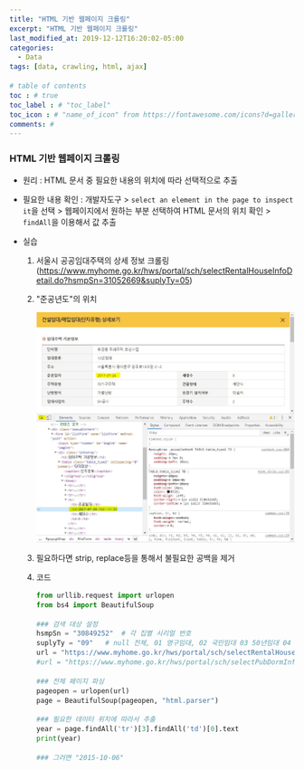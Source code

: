 ```yaml
---
title: "HTML 기반 웹페이지 크롤링"
excerpt: "HTML 기반 웹페이지 크롤링"
last_modified_at: 2019-12-12T16:20:02-05:00
categories:
  - Data
tags: [data, crawling, html, ajax]

# table of contents
toc : # true
toc_label : # "toc_label"
toc_icon : # "name_of_icon" from https://fontawesome.com/icons?d=gallery&s=solid&m=free
comments: # 
---
```


### HTML 기반 웹페이지 크롤링

- 원리 : HTML 문서 중 필요한 내용의 위치에 따라 선택적으로 추출

- 필요한 내용 확인 : 개발자도구 > `select an element in the page to inspect it`을 선택 > 웹페이지에서 원하는 부분 선택하여 HTML 문서의 위치 확인 > `findAll`을 이용해서 값 추출

- 실습

  1. 서울시 공공임대주택의 상세 정보 크롤링 (https://www.myhome.go.kr/hws/portal/sch/selectRentalHouseInfoDetail.do?hsmpSn=31052669&suplyTy=05)

  2. "준공년도"의 위치

     ![crawling_html](/assets/images//2019-12-12-crawling_html.JPG)

  3. 필요하다면 strip, replace등을 통해서 불필요한 공백을 제거

  4. 코드

     ````python
     from urllib.request import urlopen
     from bs4 import BeautifulSoup
     
     ### 검색 대상 설정
     hsmpSn = "30849252"  # 각 집별 시리얼 번호
     suplyTy = "09"   # null 전체, 01 영구임대, 02 국민임대 03 50년임대 04 20년임대 05 10년임대 06 5년임대 07 장기전세 09 행복주택 10 공공기숙사
     url = "https://www.myhome.go.kr/hws/portal/sch/selectRentalHouseInfoDetail.do?hsmpSn=" + str(hsmpSn) + "&suplyTy=" + str(suplyTy)
     #url = "https://www.myhome.go.kr/hws/portal/sch/selectPubDormInfoDetail.do?hsmpSn=" + str(hsmpSn) + "&suplyTy=" + str(suplyTy) # suplyTy="10"인 공공기숙사의 경우
     
     ### 전체 페이지 파싱
     pageopen = urlopen(url)
     page = BeautifulSoup(pageopen, "html.parser")
     
     ### 필요한 데이터 위치에 따라서 추출
     year = page.findAll('tr')[3].findAll('td')[0].text 
     print(year)
     
     ### 그러면 "2015-10-06"
     ````

     
